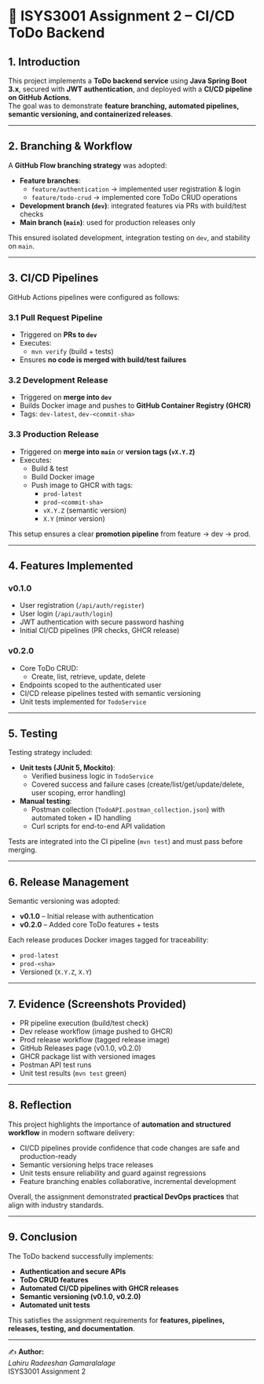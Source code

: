 # 📄 ISYS3001 Assignment 2 – CI/CD ToDo Backend

## 1. Introduction
This project implements a **ToDo backend service** using **Java Spring Boot 3.x**, secured with **JWT authentication**, and deployed with a **CI/CD pipeline on GitHub Actions**.  
The goal was to demonstrate **feature branching, automated pipelines, semantic versioning, and containerized releases**.

---

## 2. Branching & Workflow
A **GitHub Flow branching strategy** was adopted:
- **Feature branches**:
    - `feature/authentication` → implemented user registration & login
    - `feature/todo-crud` → implemented core ToDo CRUD operations
- **Development branch (`dev`)**: integrated features via PRs with build/test checks
- **Main branch (`main`)**: used for production releases only

This ensured isolated development, integration testing on `dev`, and stability on `main`.

---

## 3. CI/CD Pipelines
GitHub Actions pipelines were configured as follows:

### 3.1 Pull Request Pipeline
- Triggered on **PRs to `dev`**
- Executes:
    - `mvn verify` (build + tests)
- Ensures **no code is merged with build/test failures**

### 3.2 Development Release
- Triggered on **merge into `dev`**
- Builds Docker image and pushes to **GitHub Container Registry (GHCR)**
- Tags: `dev-latest`, `dev-<commit-sha>`

### 3.3 Production Release
- Triggered on **merge into `main`** or **version tags (`vX.Y.Z`)**
- Executes:
    - Build & test
    - Build Docker image
    - Push image to GHCR with tags:
        - `prod-latest`
        - `prod-<commit-sha>`
        - `vX.Y.Z` (semantic version)
        - `X.Y` (minor version)

This setup ensures a clear **promotion pipeline** from feature → dev → prod.

---

## 4. Features Implemented
### v0.1.0
- User registration (`/api/auth/register`)
- User login (`/api/auth/login`)
- JWT authentication with secure password hashing
- Initial CI/CD pipelines (PR checks, GHCR release)

### v0.2.0
- Core ToDo CRUD:
    - Create, list, retrieve, update, delete
- Endpoints scoped to the authenticated user
- CI/CD release pipelines tested with semantic versioning
- Unit tests implemented for `TodoService`

---

## 5. Testing
Testing strategy included:
- **Unit tests (JUnit 5, Mockito)**:
    - Verified business logic in `TodoService`
    - Covered success and failure cases (create/list/get/update/delete, user scoping, error handling)
- **Manual testing**:
    - Postman collection (`TodoAPI.postman_collection.json`) with automated token + ID handling
    - Curl scripts for end-to-end API validation

Tests are integrated into the CI pipeline (`mvn test`) and must pass before merging.

---

## 6. Release Management
Semantic versioning was adopted:
- **v0.1.0** – Initial release with authentication
- **v0.2.0** – Added core ToDo features + tests

Each release produces Docker images tagged for traceability:
- `prod-latest`
- `prod-<sha>`
- Versioned (`X.Y.Z`, `X.Y`)

---

## 7. Evidence (Screenshots Provided)
- PR pipeline execution (build/test check)
- Dev release workflow (image pushed to GHCR)
- Prod release workflow (tagged release image)
- GitHub Releases page (v0.1.0, v0.2.0)
- GHCR package list with versioned images
- Postman API test runs
- Unit test results (`mvn test` green)

---

## 8. Reflection
This project highlights the importance of **automation and structured workflow** in modern software delivery:
- CI/CD pipelines provide confidence that code changes are safe and production-ready
- Semantic versioning helps trace releases
- Unit tests ensure reliability and guard against regressions
- Feature branching enables collaborative, incremental development

Overall, the assignment demonstrated **practical DevOps practices** that align with industry standards.

---

## 9. Conclusion
The ToDo backend successfully implements:
- **Authentication and secure APIs**
- **ToDo CRUD features**
- **Automated CI/CD pipelines with GHCR releases**
- **Semantic versioning (v0.1.0, v0.2.0)**
- **Automated unit tests**

This satisfies the assignment requirements for **features, pipelines, releases, testing, and documentation**.

---

✍️ **Author:**  
*Lahiru Radeeshan Gamaralalage*  
ISYS3001 Assignment 2
